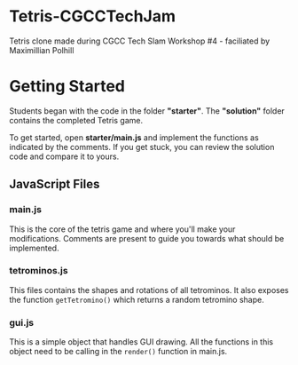 # Tetris-CGCCTechJam
Tetris clone made during CGCC Tech Slam Workshop #4 - faciliated by Maximillian Polhill

# Getting Started
Students began with the code in the folder **"starter"**. The **"solution"** folder contains the completed Tetris game. 

To get started, open **starter/main.js** and implement the functions as indicated by the comments. If you get stuck, you can review the solution code and compare it to yours.


## JavaScript Files
### main.js
This is the core of the tetris game and where you'll make your modifications. Comments are present to guide you towards what should be implemented. 

### tetrominos.js
This files contains the shapes and rotations of all tetrominos. It also exposes the function `getTetromino()` which returns a random tetromino shape. 

### gui.js
This is a simple object that handles GUI drawing. All the functions in this object need to be calling in the `render()` function in main.js.
